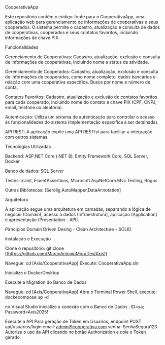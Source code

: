 CooperativaApp

Este repositório contém o código-fonte para o CooperativaApp, uma aplicação web para gerenciamento de informações de cooperativas e seus cooperados. 
O sistema permite o cadastro, atualização e consulta de dados de cooperativas, cooperados e seus contatos favoritos, incluindo informações de chave PIX.

Funcionalidades

Gerenciamento de Cooperativas: Cadastro, atualização, exclusão e consulta de informações de cooperativas, incluindo nome e status de atividade.

Gerenciamento de Cooperados: Cadastro, atualização, exclusão e consulta de informações de cooperados, como nome completo, dados bancários e relação com uma cooperativa específica. Busca por nome e número de conta.

Contatos Favoritos: Cadastro, atualização e exclusão de contatos favoritos para cada cooperado, incluindo nome do contato e chave PIX (CPF, CNPJ, email, telefone ou aleatória).

Autenticação: Utiliza um sistema de autenticação para controlar o acesso às funcionalidades do sistema (implementação específica a ser detalhada).

API REST: A aplicação expõe uma API RESTful para facilitar a integração com outros sistemas.

Tecnologias Utilizadas

Backend: ASP.NET Core (.NET 8), Entity Framework Core, SQL Server, Docker

Banco de dados: SQL Server

Testes: xUnit, FluentAssertions, Microsoft.AspNetCore.Mvc.Testing, Bogus

Outras Bibliotecas: [Serolig,AutoMapper,DataAnnotation]

Arquitetura

A aplicação segue uma arquitetura em camadas, separando a lógica de negócio (Domain), acesso a dados (Infraestrutura), aplicação (Application) e apresentação (Presentation - API).

Pirncipios
Domain Driven Desing - Clean Architecture - SOLID

Instalação e Execução

Clone o repositório:
git clone [(https://github.com/MarcoAntonioMoraDev/Axis)]

Navegue: cd [Axis/CooperativaApp]
Execute: CooperativaApp.sln

Inicialize o DockerDesktop

Execute a Migration do Banco de Dados

Navegue: cd [Axis/CooperativaApp]
Abra o Terminal Power Shell, execute: dockecompose up -d

no Visual Studio inicialize a conexão com o Banco de Dados : ID=sa; Password=Axis2025!

Execute a API
Para geração de Token em Usuarios, endpoint POST api/usuarios/login
email: admin@cooperativa.com
senha: SenhaSegura123
Autorize o uso da API clicando no botão Authorization e cole o Token gerado.
